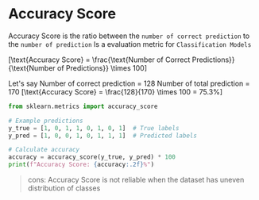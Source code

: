 # Accuracy Score

Accuracy Score is the ratio between the `number of correct prediction` to the `number of prediction`
Is a evaluation metric for `Classification Models`

\[\text{Accuracy Score} = \frac{\text{Number of Correct Predictions}}{\text{Number of Predictions}} \times 100\]

Let's say
Number of correct prediction = 128
Number of total prediction = 170
\[\text{Accuracy Score} = \frac{128}{170} \times 100 = 75.3\%\]

```python
from sklearn.metrics import accuracy_score

# Example predictions
y_true = [1, 0, 1, 1, 0, 1, 0, 1]  # True labels
y_pred = [1, 0, 0, 1, 0, 1, 1, 1]  # Predicted labels

# Calculate accuracy
accuracy = accuracy_score(y_true, y_pred) * 100
print(f"Accuracy Score: {accuracy:.2f}%")

```

> cons: Accuracy Score is not reliable when the dataset has uneven distribution of classes

